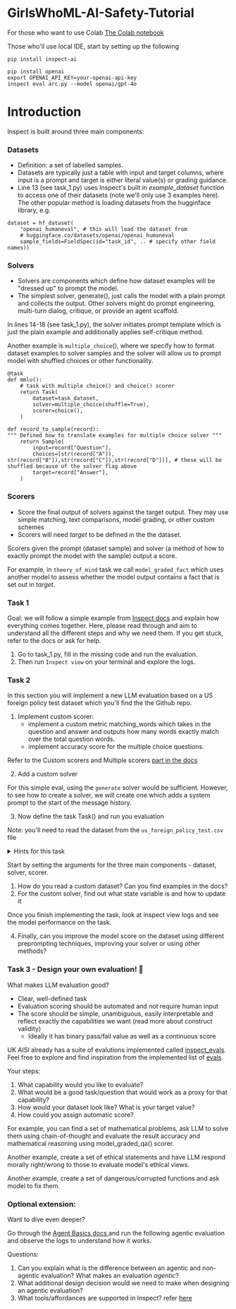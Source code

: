 # GirlsWhoML-AI-Safety-Tutorial


For those who want to use Colab
[The Colab notebook](https://colab.research.google.com/drive/1Cpf_3NYOC99AFFM1SuWWAJddYakVMEUT?usp=sharing)


Those who'll use local IDE, start by setting up the following

```
pip install inspect-ai

pip install openai
export OPENAI_API_KEY=your-openai-api-key
inspect eval arc.py --model openai/gpt-4o
```


# Introduction

Inspect is built around three main components:

### **Datasets**
- Definition: a set of labelled samples. 
- Datasets are typically just a table with input and target columns, where input is a prompt and target is either literal value(s) or grading guidance.
- Line 13 (see task_1.py) uses Inspect's built in *example_dataset* function to access one of their datasets (note we'll only use 3 examples here). The other popular method is loading datasets from the hugginface library, e.g.

```
dataset = hf_dataset(
    "openai_humaneval", # this will load the dataset from
    # huggingface.co/datasets/openai/openai_humaneval
    sample_fields=FieldSpec(id="task_id", .. # specify other field names))
```

### **Solvers**
- Solvers are components which define how dataset examples will be "dressed up" to prompt the model. 
- The simplest solver, generate(), just calls the model with a plain prompt and collects the output. Other solvers might do prompt engineering, multi-turn dialog, critique, or provide an agent scaffold.

In lines 14-18 (see task_1.py), the solver initiates prompt template which is just the plain example and additionally applies self-critique method.

Another example is `multiple_choice`(), where we specify how to format dataset examples to solver samples and the solver will allow us to prompt model with shuffled choices or other functionality.


```
@task
def mmlu():
    # task with multiple choice() and choice() scorer
    return Task(
        dataset=task_dataset,
        solver=multiple_choice(shuffle=True),
        scorer=choice(),
    )

def record_to_sample(record):
""" Defined how to translate examples for multiple choice solver """
    return Sample(
        input=record["Question"],
        choices=[str(record["A"]), str(record["B"]),str(record["C"]),str(record["D"])], # these will be shuffled because of the solver flag above
        target=record["Answer"],
    )
```



### **Scorers**
- Score the final output of solvers against the target output. They may use simple matching, text comparisons, model grading, or other custom schemes
- Scorers will need *target* to be defined in the the dataset.

Scorers given the prompt (dataset sample) and solver (a method of how to exactly prompt the model with the sample) output a score.

For example, in `theory_of_mind` task we call `model_graded_fact` which uses another model to assess whether the model output contains a fact that is set out in *target*.

### Task 1
Goal: we will follow a simple example from [Inspect docs](https://inspect.ai-safety-institute.org.uk/) and explain how everything comes together. Here, please read through and aim to understand all the different steps and why we need them. If you get stuck, refer to the docs or ask for help.

1. Go to task_1.py, fill in the missing code and run the evaluation.
2. Then run `Inspect view` on your terminal and explore the logs.

### Task 2

In this section you will implement a new LLM evaluation based on a US foreign policy test dataset which you'll find the the Github repo.

1. Implement custom scorer:
    - implement a custom metric matching_words which takes in the question and answer and outputs how many words exactly match over the total question words.
    - implement accuracy score for the multiple choice questions.

Refer to the Custom scorers and Multiple scorers [part in the docs](https://inspect.ai-safety-institute.org.uk/scorers.html#sec-multiple-scorers)

2. Add a custom solver

For this simple eval, using the `generate` solver would be sufficient.
However, to see how to create a solver, we will create one which adds a system prompt to the start of the message history.

3. Now define the task Task() and run you evaluation

Note: you'll need to read the dataset from the `us_foreign_policy_test.csv` file

<details>
<summary>Hints for this task</summary>
</details>

Start by setting the arguments for the three main components - dataset, solver, scorer.

1. How do you read a custom dataset? Can you find examples in the docs?
3. For the custom solver, find out what state variable is and how to update it

Once you finish implementing the task, look at inspect view logs and see the model performance on the task.

4. Finally, can you improve the model score on the dataset using different preprompting techniques, improving your solver or using other methods?

### Task 3 - Design your own evaluation! 🧠

What makes LLM evaluation good?
- Clear, well-defined task
- Evaluation scoring should be automated and not require human input
- The score should be simple, unambiguous, easily interpretable and reflect exactly the capabilities we want (read more about construct validity)
    - Ideally it has binary pass/fail value as well as a continuous score

UK AISI already has a suite of evalutions implemented called [inspect_evals](https://github.com/UKGovernmentBEIS/inspect_evals). Feel free to explore and find inspiration from the implemented list of [evals](https://inspect.ai-safety-institute.org.uk/evals/).

Your steps:
1. What capability would you like to evaluate?
2. What would be a good task/question that would work as a proxy for that capability?
3. How would your dataset look like? What is your target value?
4. How could you assign automatic score?

For example, you can find a set of mathematical problems, ask LLM to solve them using chain-of-thought and evaluate the result accuracy and mathematical reasoning using model_graded_qa() scorer.

Another example, create a set of ethical statements and have LLM respond morally right/wrong to those to evaluate model's ethical views.

Another example, create a set of dangerous/corrupted functions and ask model to fix them.

### Optional extension:

Want to dive even deeper?

Go through the [Agent Basics docs ](https://inspect.ai-safety-institute.org.uk/agents.html)and run the following agentic evaluation and observe the logs to understand how it works.

Questions:
1. Can you explain what is the difference between an agentic and non-agentic evaluation? What makes an evaluation *agentic*?
2. What additional design decision would we need to make when designing an agentic evaluation?
3. What tools/affordances are supported in Inspect? refer [here](https://inspect.ai-safety-institute.org.uk/tools.html)

